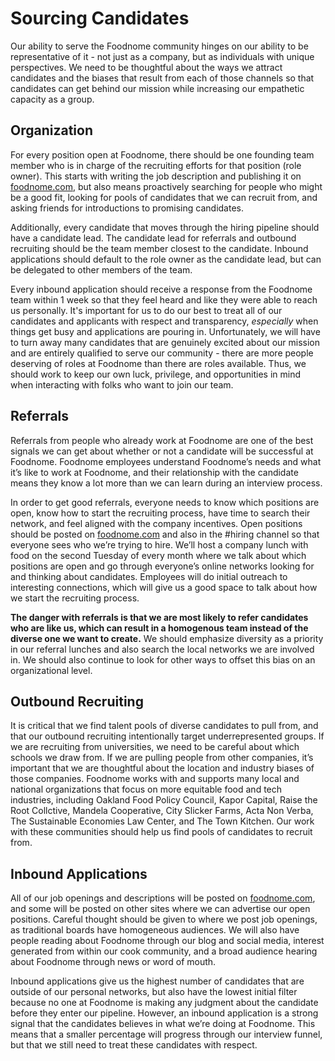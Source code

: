 # Sourcing Candidates

Our ability to serve the Foodnome community hinges on our ability to be representative of it - not just as a company, but as individuals with unique perspectives. We need to be thoughtful about the ways we attract candidates and the biases that result from each of those channels so that candidates can get behind our mission while increasing our empathetic capacity as a group.

## Organization

For every position open at Foodnome, there should be one founding team member who is in charge of the recruiting efforts for that position (role owner). This starts with writing the job description and publishing it on [foodnome.com](http://foodnome.com/jobs), but also means proactively searching for people who might be a good fit, looking for pools of candidates that we can recruit from, and asking friends for introductions to promising candidates.

Additionally, every candidate that moves through the hiring pipeline should have a candidate lead. The candidate lead for referrals and outbound recruiting should be the team member closest to the candidate. Inbound applications should default to the role owner as the candidate lead, but can be delegated to other members of the team.

Every inbound application should receive a response from the Foodnome team within 1 week so that they feel heard and like they were able to reach us personally. It's important for us to do our best to treat all of our candidates and applicants with respect and transparency, _especially_ when things get busy and applications are pouring in. Unfortunately, we will have to turn away many candidates that are genuinely excited about our mission and are entirely qualified to serve our community - there are more people deserving of roles at Foodnome than there are roles available. Thus, we should work to keep our own luck, privilege, and opportunities in mind when interacting with folks who want to join our team.

## Referrals

Referrals from people who already work at Foodnome are one of the best signals we can get about whether or not a candidate will be successful at Foodnome. Foodnome employees understand Foodnome’s needs and what it’s like to work at Foodnome, and their relationship with the candidate means they know a lot more than we can learn during an interview process.

In order to get good referrals, everyone needs to know which positions are open, know how to start the recruiting process, have time to search their network, and feel aligned with the company incentives. Open positions should be posted on [foodnome.com](foodnome.com/jobs) and also in the #hiring channel so that everyone sees who we’re trying to hire. We’ll host a company lunch with food on the second Tuesday of every month where we talk about which positions are open and go through everyone’s online networks looking for and thinking about candidates. Employees will do initial outreach to interesting connections, which will give us a good space to talk about how we start the recruiting process.

**The danger with referrals is that we are most likely to refer candidates who are like us, which can result in a homogenous team instead of the diverse one we want to create.** We should emphasize diversity as a priority in our referral lunches and also search the local networks we are involved in. We should also continue to look for other ways to offset this bias on an organizational level.

## Outbound Recruiting

It is critical that we find talent pools of diverse candidates to pull from, and that our outbound recruiting intentionally target underrepresented groups. If we are recruiting from universities, we need to be careful about which schools we draw from. If we are pulling people from other companies, it’s important that we are thoughtful about the location and industry biases of those companies. Foodnome works with and supports many local and national organizations that focus on more equitable food and tech industries, including Oakland Food Policy Council, Kapor Capital, Raise the Root Collctive, Mandela Cooperative, City Slicker Farms, Acta Non Verba, The Sustainable Economies Law Center, and The Town Kitchen. Our work with these communities should help us find pools of candidates to recruit from.

## Inbound Applications

All of our job openings and descriptions will be posted on [foodnome.com](http://foodnome.com/jobs), and some will be posted on other sites where we can advertise our open positions. Careful thought should be given to where we post job openings, as traditional boards have homogeneous audiences. We will also have people reading about Foodnome through our blog and social media, interest generated from within our cook community, and a broad audience hearing about Foodnome through news or word of mouth.

Inbound applications give us the highest number of candidates that are outside of our personal networks, but also have the lowest initial filter because no one at Foodnome is making any judgment about the candidate before they enter our pipeline. However, an inbound application is a strong signal that the candidates believes in what we’re doing at Foodnome. This means that a smaller percentage will progress through our interview funnel, but that we still need to treat these candidates with respect.
